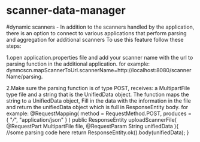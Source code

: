 # scanner-data-manager


#dynamic scanners - 
In addition to the scanners handled by the application, 
there is an option to connect to various applications that perform parsing and aggregation for additional scanners
To use this feature follow these steps:

1.open application.properties file and add your scanner name with the url to parsing function in the additional application.
for example:
dynmcscn.mapScannerToUrl.scannerName=http://localhost:8080/scannerName/parsing.

2.Make sure the parsing function is of type POST,
receives: a MultipartFile type file and a string that is the UnifiedData object.
The function maps the string to a UnifiedData object, 
Fill in the data with the information in the file
and return the unifiedData object which is full in ResponseEntity body.
for example:
@RequestMapping(
           method = RequestMethod.POST,
           produces = { "*/*", "application/json" }
)
public ResponseEntity<UnifiedDataScanner> uploadScannerFile(
          @RequestPart MultipartFile file,
          @RequestParam String unifiedData
){
            //some parsing code here
        return ResponseEntity.ok().body(unifiedData);
}
